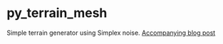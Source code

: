 # py_terrain_mesh
Simple terrain generator using Simplex noise.
[Accompanying blog post](https://loady.one/posts/2019/07/generating-terrain-mesh-in-python/)
